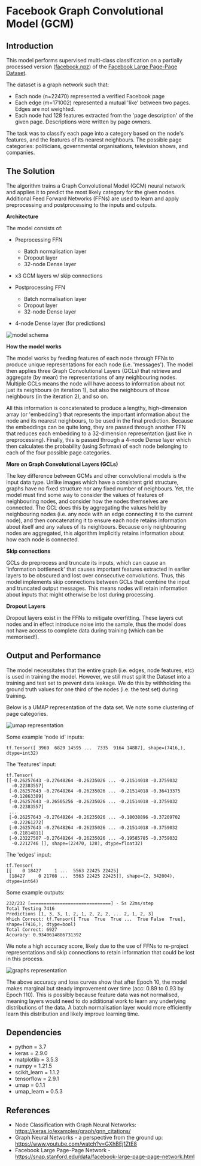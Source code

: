 # Facebook Graph Convolutional Model (GCM)
## Introduction
This model performs supervised multi-class classification
on a partially processed version ([facebook.npz](https://graphmining.ai/datasets/ptg/facebook.npz))
of the  [Facebook Large Page-Page Dataset](https://snap.stanford.edu/data/facebook-large-page-page-network.html). 

The dataset is a graph network such that:

- Each node (n=22470) represented a verified Facebook page
- Each edge (m=171002) represented a mutual 'like' between two pages. Edges are not weighted.
- Each node had 128 features extracted from the 'page description' of 
  the given page. Descriptions were written by page owners.
  
The task was to classify each page into a category based on the
node's features, and the features of its nearest neighbours. The possible page categories: politicians, governmental organisations, television shows, and companies.

## The Solution
The algorithm trains a Graph Convolutional Model (GCM) neural network 
and applies it to predict the most likely category for the given nodes. Additional Feed Forward Networks (FFNs) are used to learn and apply preprocessing and
postprocessing to the inputs and outputs.

**Architecture**

The model consists of:

- Preprocessing FFN
  - Batch normalisation layer
  - Dropout layer
  - 32-node Dense layer
    
- x3 GCM layers w/ skip connections
- Postprocessing FFN
  - Batch normalisation layer
  - Dropout layer
  - 32-node Dense layer
  
- 4-node Dense layer (for predictions)

![model schema](assets/model.png)

**How the model works**

The model works by feeding features of each node through FFNs to produce unique 
representations for each node (i.e. 'messages'). The model then applies three Graph Convolutional Layers
(GCLs) that retrieve and aggregate (by mean) the representations of any 
neighbouring nodes. Multiple GCLs means the node will have 
access to information about not just its neighbours (in iteration 1), but also the 
neighbours of _those_ neighbours (in the iteration 2), and so on.

All this information is concatenated to produce a lengthy, high-dimension array 
(or 'embedding') that represents the important information about the node and its
nearest neighbours, to be used in the final prediction. Because the embeddings can
be quite long, they are passed through another FFN that reduces each embedding to a 
32-dimension representation (just like in preprocessing). Finally, this is passed 
through a 4-node Dense layer which then calculates the probability (using Softmax) of 
each node belonging to each of the four possible page categories.

**More on Graph Convolutional Layers (GCLs)**

The key difference between GCMs and other convolutional models is the input data type. 
Unlike images which have a consistent grid structure, graphs have no fixed structure nor any 
fixed number of neighbours. Yet, the model must find some way to consider the values of features
of neighbouring nodes, and consider how the nodes themselves are connected. The GCL does 
this by aggregating the values held by neighbouring nodes (i.e. any node with an edge
connecting it to the current node), and then concatenating it to ensure each node retains
information about itself and any values of its neighbours. Because only neighbouring nodes
are aggregated, this algorithm implicitly retains information about how each node is connected.

**Skip connections**

GCLs do preprocess and truncate its inputs, which can cause an 'information
bottleneck' that causes important features extracted in earlier layers to be obscured
and lost over consecutive convolutions. Thus, this model implements skip connections 
between GCLs that combine the input and truncated output messages. This means nodes
will retain information about inputs that might otherwise be lost during processing.

**Dropout Layers**

Dropout layers exist in the FFNs to mitigate overfitting. These layers cut nodes and in
effect introduce noise into the sample, thus the model does not have access to complete
data during training (which can be memorised!).

## Output and Performance

The model necessitates that the entire graph (i.e. edges, node features, etc) is used in
training the model. However, we still must split the Dataset into a training and test set
to prevent data leakage. We do this by withholding the ground truth values for one third of 
the nodes (i.e. the test set) during training.

Below is a UMAP representation of the data set. We note some clustering of page categories.

![umap representation](assets/umap.PNG)

Some example 'node id' inputs:

```
tf.Tensor([ 3969  6829 14595 ...  7335  9164 14887], shape=(7416,), dtype=int32)
```

The 'features' input:
```
tf.Tensor(
[[-0.26257643 -0.27648264 -0.26235026 ... -0.21514018 -0.3759032
  -0.22383557]
 [-0.26257643 -0.27648264 -0.26235026 ... -0.21514018 -0.36413375
  -0.12863389]
 [-0.26257643 -0.26505256 -0.26235026 ... -0.21514018 -0.3759032
  -0.22383557]
 ...
 [-0.26257643 -0.27648264 -0.26235026 ... -0.18038896 -0.37209702
  -0.22261272]
 [-0.26257643 -0.27648264 -0.26235026 ... -0.21514018 -0.3759032
  -0.21814811]
 [-0.23227507 -0.27648264 -0.26235026 ... -0.19585785 -0.3759032
  -0.2212746 ]], shape=(22470, 128), dtype=float32)
```

The 'edges' input:
```
tf.Tensor(
[[    0 18427     1 ...  5563 22425 22425]
 [18427     0 21708 ...  5563 22425 22425]], shape=(2, 342004), dtype=int64)
```

Some example outputs:
```
232/232 [==============================] - 5s 22ms/step
Total Testing 7416
Predictions [1, 3, 3, 1, 2, 1, 2, 2, 2, ... 2, 1, 2, 3]
Which Correct: tf.Tensor([ True  True  True ...  True False  True], shape=(7416,), dtype=bool)
Total Correct: 6927
Accuracy: 0.9340614886731392
```

We note a high accuracy score, likely due to the use of FFNs to 
re-project representations and skip connections to retain information that could be lost in this
process.

![graphs representation](assets/graphs.PNG)

The above accuracy and loss curves show that after Epoch 10, the model makes marginal
but steady improvement over time (acc: 0.89 to 0.93 by Epoch 110). This is possibly
because feature data was not normalised, meaning layers would need to do additional
work to learn any underlying distributions of the data. A batch normalisation layer
would more efficiently learn this distribution and likely improve learning time.

## Dependencies
- python = 3.7
- keras = 2.9.0
- matplotlib = 3.5.3
- numpy = 1.21.5
- scikit_learn = 1.1.2
- tensorflow = 2.9.1
- umap = 0.1.1
- umap_learn = 0.5.3

## References
- Node Classification with Graph Neural Networks: https://keras.io/examples/graph/gnn_citations/
- Graph Neural Networks - a perspective from the ground up: https://www.youtube.com/watch?v=GXhBEj1ZtE8
- Facebook Large Page-Page Network - https://snap.stanford.edu/data/facebook-large-page-page-network.html






  